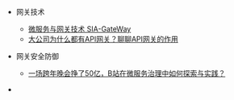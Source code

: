- 网关技术
    - [微服务与网关技术 SIA-GateWay](https://www.oschina.net/p/sia-gateway)
    - [大公司为什么都有API网关？聊聊API网关的作用](https://blog.csdn.net/weixin_45932995/article/details/103559425)


- 网关安全防御
    - [一场跨年晚会挣了50亿，B站在微服务治理中如何探索与实践？](https://mp.weixin.qq.com/s?__biz=MzIxMzEzMjM5NQ==&mid=2651035183&idx=1&sn=6563e00952c06267d358262657807fbf)
- []()